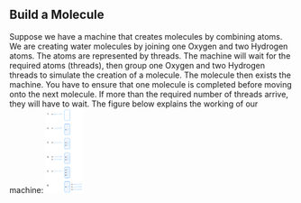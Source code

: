 ## Build a Molecule

Suppose we have a machine that creates molecules by combining atoms. We are creating water molecules by joining one Oxygen and two Hydrogen atoms. The atoms are represented by threads. The machine will wait for the required atoms (threads), then group one Oxygen and two Hydrogen threads to simulate the creation of a molecule. The molecule then exists the machine. You have to ensure that one molecule is completed before moving onto the next molecule. If more than the required number of threads arrive, they will have to wait. The figure below explains the working of our machine:
![img.png](img.png)